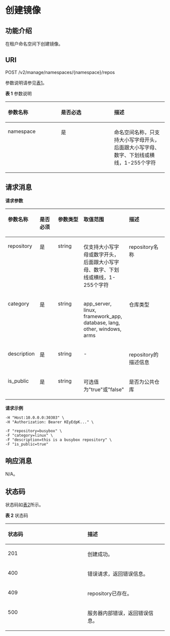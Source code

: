 # 创建镜像<a name="swr_02_0030"></a>

## 功能介绍<a name="section14905762191056"></a>

在租户命名空间下创建镜像。

## URI<a name="section10482810165331"></a>

POST /v2/manage/namespaces/\{namespace\}/repos

参数说明请参见[表1](#table155961192716)。

**表 1**  参数说明

<a name="table155961192716"></a>
<table><thead align="left"><tr id="row66016114276"><th class="cellrowborder" valign="top" width="33.33333333333333%" id="mcps1.2.4.1.1"><p id="p1969191112717"><a name="p1969191112717"></a><a name="p1969191112717"></a>参数名称</p>
</th>
<th class="cellrowborder" valign="top" width="33.33333333333333%" id="mcps1.2.4.1.2"><p id="p195869270273"><a name="p195869270273"></a><a name="p195869270273"></a>是否必选</p>
</th>
<th class="cellrowborder" valign="top" width="33.33333333333333%" id="mcps1.2.4.1.3"><p id="p20214193316271"><a name="p20214193316271"></a><a name="p20214193316271"></a>描述</p>
</th>
</tr>
</thead>
<tbody><tr id="row12601115273"><td class="cellrowborder" valign="top" width="33.33333333333333%" headers="mcps1.2.4.1.1 "><p id="p8692191132719"><a name="p8692191132719"></a><a name="p8692191132719"></a>namespace</p>
</td>
<td class="cellrowborder" valign="top" width="33.33333333333333%" headers="mcps1.2.4.1.2 "><p id="p1358742713278"><a name="p1358742713278"></a><a name="p1358742713278"></a>是</p>
</td>
<td class="cellrowborder" valign="top" width="33.33333333333333%" headers="mcps1.2.4.1.3 "><p id="p162142033182712"><a name="p162142033182712"></a><a name="p162142033182712"></a>命名空间名称，只支持大小写字母开头，后面跟大小写字母、数字、下划线或横线，1-255个字符</p>
</td>
</tr>
</tbody>
</table>

## 请求消息<a name="section3270966102931"></a>

**请求参数**

<a name="table11376833191926"></a>
<table><thead align="left"><tr id="row52628819191926"><th class="cellrowborder" valign="top" width="18.81188118811881%" id="mcps1.1.6.1.1"><p id="p35075914191926"><a name="p35075914191926"></a><a name="p35075914191926"></a>参数名称</p>
</th>
<th class="cellrowborder" valign="top" width="15.841584158415841%" id="mcps1.1.6.1.2"><p id="p18433152892916"><a name="p18433152892916"></a><a name="p18433152892916"></a>是否必须</p>
</th>
<th class="cellrowborder" valign="top" width="19.801980198019802%" id="mcps1.1.6.1.3"><p id="p16782031191926"><a name="p16782031191926"></a><a name="p16782031191926"></a>参数类型</p>
</th>
<th class="cellrowborder" valign="top" width="16.831683168316832%" id="mcps1.1.6.1.4"><p id="p8799102517581"><a name="p8799102517581"></a><a name="p8799102517581"></a>取值范围</p>
</th>
<th class="cellrowborder" valign="top" width="28.71287128712871%" id="mcps1.1.6.1.5"><p id="p17167276191926"><a name="p17167276191926"></a><a name="p17167276191926"></a>描述</p>
</th>
</tr>
</thead>
<tbody><tr id="row62468224193942"><td class="cellrowborder" valign="top" width="18.81188118811881%" headers="mcps1.1.6.1.1 "><p id="p26761358193942"><a name="p26761358193942"></a><a name="p26761358193942"></a>repository</p>
</td>
<td class="cellrowborder" valign="top" width="15.841584158415841%" headers="mcps1.1.6.1.2 "><p id="p1543322819293"><a name="p1543322819293"></a><a name="p1543322819293"></a>是</p>
</td>
<td class="cellrowborder" valign="top" width="19.801980198019802%" headers="mcps1.1.6.1.3 "><p id="p24482139193942"><a name="p24482139193942"></a><a name="p24482139193942"></a>string</p>
</td>
<td class="cellrowborder" valign="top" width="16.831683168316832%" headers="mcps1.1.6.1.4 "><p id="p178005259580"><a name="p178005259580"></a><a name="p178005259580"></a>仅支持大小写字母或数字开头，后面跟大小写字母、数字、下划线或横线，1-255个字符</p>
</td>
<td class="cellrowborder" valign="top" width="28.71287128712871%" headers="mcps1.1.6.1.5 "><p id="p36896234193942"><a name="p36896234193942"></a><a name="p36896234193942"></a>repository名称</p>
</td>
</tr>
<tr id="row51617974191926"><td class="cellrowborder" valign="top" width="18.81188118811881%" headers="mcps1.1.6.1.1 "><p id="p20306355191926"><a name="p20306355191926"></a><a name="p20306355191926"></a>category</p>
</td>
<td class="cellrowborder" valign="top" width="15.841584158415841%" headers="mcps1.1.6.1.2 "><p id="p44332028112919"><a name="p44332028112919"></a><a name="p44332028112919"></a>是</p>
</td>
<td class="cellrowborder" valign="top" width="19.801980198019802%" headers="mcps1.1.6.1.3 "><p id="p18901870191926"><a name="p18901870191926"></a><a name="p18901870191926"></a>string</p>
</td>
<td class="cellrowborder" valign="top" width="16.831683168316832%" headers="mcps1.1.6.1.4 "><p id="p14154153317228"><a name="p14154153317228"></a><a name="p14154153317228"></a>app_server, linux, framework_app, database, lang, other, windows, arms</p>
</td>
<td class="cellrowborder" valign="top" width="28.71287128712871%" headers="mcps1.1.6.1.5 "><p id="p54656508191926"><a name="p54656508191926"></a><a name="p54656508191926"></a>仓库类型</p>
</td>
</tr>
<tr id="row53129815191916"><td class="cellrowborder" valign="top" width="18.81188118811881%" headers="mcps1.1.6.1.1 "><p id="p8547791191916"><a name="p8547791191916"></a><a name="p8547791191916"></a>description</p>
</td>
<td class="cellrowborder" valign="top" width="15.841584158415841%" headers="mcps1.1.6.1.2 "><p id="p174341428132912"><a name="p174341428132912"></a><a name="p174341428132912"></a>是</p>
</td>
<td class="cellrowborder" valign="top" width="19.801980198019802%" headers="mcps1.1.6.1.3 "><p id="p46157271191916"><a name="p46157271191916"></a><a name="p46157271191916"></a>string</p>
</td>
<td class="cellrowborder" valign="top" width="16.831683168316832%" headers="mcps1.1.6.1.4 "><p id="p11800112545817"><a name="p11800112545817"></a><a name="p11800112545817"></a>-</p>
</td>
<td class="cellrowborder" valign="top" width="28.71287128712871%" headers="mcps1.1.6.1.5 "><p id="p47751480191916"><a name="p47751480191916"></a><a name="p47751480191916"></a>repository的描述信息</p>
</td>
</tr>
<tr id="row3469276610418"><td class="cellrowborder" valign="top" width="18.81188118811881%" headers="mcps1.1.6.1.1 "><p id="p5865065310418"><a name="p5865065310418"></a><a name="p5865065310418"></a>is_public</p>
</td>
<td class="cellrowborder" valign="top" width="15.841584158415841%" headers="mcps1.1.6.1.2 "><p id="p343416288295"><a name="p343416288295"></a><a name="p343416288295"></a>是</p>
</td>
<td class="cellrowborder" valign="top" width="19.801980198019802%" headers="mcps1.1.6.1.3 "><p id="p471339810418"><a name="p471339810418"></a><a name="p471339810418"></a>string</p>
</td>
<td class="cellrowborder" valign="top" width="16.831683168316832%" headers="mcps1.1.6.1.4 "><p id="p810148165818"><a name="p810148165818"></a><a name="p810148165818"></a>可选值为"true"或"false"</p>
</td>
<td class="cellrowborder" valign="top" width="28.71287128712871%" headers="mcps1.1.6.1.5 "><p id="p4624092710418"><a name="p4624092710418"></a><a name="p4624092710418"></a>是否为公共仓库</p>
</td>
</tr>
</tbody>
</table>

**请求示例**

```
-H "Host:10.0.0.0:30303" \
-H "Authorization: Bearer KEyEdpK..." \
```

```
-F "repository=busybox" \
-F "category=linux" \
-F "description=this is a busybox repository" \
-F "is_public=true"
```

## 响应消息<a name="section46271297104114"></a>

N/A。

## 状态码<a name="section5365169104253"></a>

状态码如[表2](#table1537514248301)所示。

**表 2**  状态码

<a name="table1537514248301"></a>
<table><thead align="left"><tr id="row183751324163014"><th class="cellrowborder" valign="top" width="50%" id="mcps1.2.3.1.1"><p id="p1437512453016"><a name="p1437512453016"></a><a name="p1437512453016"></a>状态码</p>
</th>
<th class="cellrowborder" valign="top" width="50%" id="mcps1.2.3.1.2"><p id="p23751724153018"><a name="p23751724153018"></a><a name="p23751724153018"></a>描述</p>
</th>
</tr>
</thead>
<tbody><tr id="row837511241306"><td class="cellrowborder" valign="top" width="50%" headers="mcps1.2.3.1.1 "><p id="p53752024103012"><a name="p53752024103012"></a><a name="p53752024103012"></a>201</p>
</td>
<td class="cellrowborder" valign="top" width="50%" headers="mcps1.2.3.1.2 "><p id="p5375162413308"><a name="p5375162413308"></a><a name="p5375162413308"></a>创建成功。</p>
</td>
</tr>
<tr id="row13375142417305"><td class="cellrowborder" valign="top" width="50%" headers="mcps1.2.3.1.1 "><p id="p11375724133011"><a name="p11375724133011"></a><a name="p11375724133011"></a>400</p>
</td>
<td class="cellrowborder" valign="top" width="50%" headers="mcps1.2.3.1.2 "><p id="p13761324103020"><a name="p13761324103020"></a><a name="p13761324103020"></a>错误请求，返回错误信息。</p>
</td>
</tr>
<tr id="row615125910308"><td class="cellrowborder" valign="top" width="50%" headers="mcps1.2.3.1.1 "><p id="p2015111596307"><a name="p2015111596307"></a><a name="p2015111596307"></a>409</p>
</td>
<td class="cellrowborder" valign="top" width="50%" headers="mcps1.2.3.1.2 "><p id="p1215115593304"><a name="p1215115593304"></a><a name="p1215115593304"></a>repository已存在。</p>
</td>
</tr>
<tr id="row837612433016"><td class="cellrowborder" valign="top" width="50%" headers="mcps1.2.3.1.1 "><p id="p937619249301"><a name="p937619249301"></a><a name="p937619249301"></a>500</p>
</td>
<td class="cellrowborder" valign="top" width="50%" headers="mcps1.2.3.1.2 "><p id="p33761245309"><a name="p33761245309"></a><a name="p33761245309"></a>服务器内部错误，返回错误信息。</p>
</td>
</tr>
</tbody>
</table>

